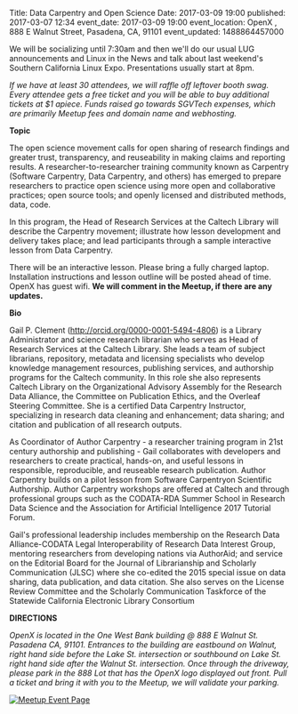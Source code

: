 Title: Data Carpentry and Open Science
Date: 2017-03-09 19:00
published: 2017-03-07 12:34
event_date: 2017-03-09 19:00
event_location:  OpenX  , 888 E Walnut Street, Pasadena, CA, 91101
event_updated: 1488864457000

We will be socializing until 7:30am and then we'll do our usual LUG
announcements and Linux in the News and talk about last weekend's Southern
California Linux Expo.  Presentations usually start at 8pm.

  
*If we have at least 30 attendees, we will raffle off leftover booth swag.
Every attendee gets a free ticket and you will be able to buy additional
tickets at $1 apiece.  Funds raised go towards SGVTech expenses, which are
primarily Meetup fees and domain name and webhosting.*

  

  
**Topic**

The open science movement calls for open sharing of research findings and
greater trust, transparency, and reuseability in making claims and reporting
results. A researcher-to-researcher training community known as Carpentry
(Software Carpentry, Data Carpentry, and others) has emerged to prepare
researchers to practice open science using more open and collaborative
practices; open source tools; and openly licensed and distributed methods,
data, code.

In this program, the Head of Research Services at the Caltech Library will
describe the Carpentry movement; illustrate how lesson development and
delivery takes place; and lead participants through a sample interactive
lesson from Data Carpentry.

  
There will be an interactive lesson.  Please bring a fully charged laptop.  
Installation instructions and lesson outline will be posted ahead of time. 
OpenX has guest wifi.
**We will comment in the Meetup, if there are any updates.**

  
**Bio**

Gail P. Clement
([<http://orcid.org/0000-0001-5494-4806>](http://orcid.org/0000-0001-5494-4806))
is a Library Administrator and science research librarian who serves as Head
of Research Services at the Caltech Library. She leads a team of subject
librarians, repository, metadata and licensing specialists who develop
knowledge management resources, publishing services, and authorship programs
for the Caltech community. In this role she also represents Caltech Library on
the Organizational Advisory Assembly for the Research Data Alliance, the
Committee on Publication Ethics, and the Overleaf Steering Committee. She is a
certified Data Carpentry Instructor, specializing in research data cleaning
and enhancement; data sharing; and citation and publication of all research
outputs.

  
As Coordinator of Author Carpentry - a researcher training program in 21st
century authorship and publishing - Gail collaborates with developers and
researchers to create practical, hands-on, and useful lessons in responsible,
reproducible, and reuseable research publication. Author Carpentry builds on a
pilot lesson from Software Carpentryon Scientific Authorship. Author Carpentry
workshops are offered at Caltech and through professional groups such as the
CODATA-RDA Summer School in Research Data Science and the Association for
Artificial Intelligence 2017 Tutorial Forum.

  
Gail's professional leadership includes membership on the Research Data
Alliance-CODATA Legal Interoperability of Research Data Interest Group,
mentoring researchers from developing nations via AuthorAid; and service on
the Editorial Board for the Journal of Librarianship and Scholarly
Communication (JLSC) where she co-edited the 2015 special issue on data
sharing, data publication, and data citation. She also serves on the License
Review Committee and the Scholarly Communication Taskforce of the Statewide
California Electronic Library Consortium

**DIRECTIONS**

*OpenX is located in the One West Bank building @ 888 E Walnut St.  Pasadena CA, 91101. 
Entrances to the building are eastbound on Walnut, right hand side before the Lake St. 
intersection or southbound on Lake St. right hand side after the Walnut St. intersection. 
Once through the driveway, please park in the 888 Lot that has the OpenX logo displayed 
out front. Pull a ticket and bring it with you to the Meetup, we will validate your parking.*


[ ![Meetup Event Page]({filename}/images/meetup_logo_45.png) ](https://www.meetup.com/SGVTech/events/234637699/)
